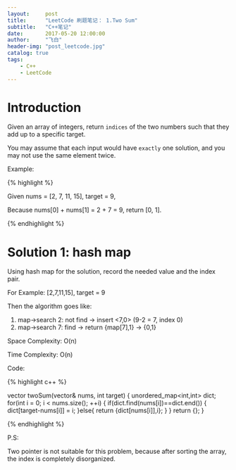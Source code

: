 ```yaml
---
layout:     post
title:      "LeetCode 刷题笔记： 1.Two Sum"
subtitle:   "C++笔记"
date:       2017-05-20 12:00:00
author:     "飞白"
header-img: "post_leetcode.jpg"
catalog: true
tags:
    - C++
    - LeetCode
---
```


# Introduction

Given an array of integers, return `indices` of the two numbers such that they add up to a specific target.

You may assume that each input would have `exactly` one solution, and you may not use the same element twice.

Example:

{% highlight %}

Given nums = [2, 7, 11, 15], target = 9,

Because nums[0] + nums[1] = 2 + 7 = 9,
return [0, 1].

{% endhighlight %}

# Solution 1: hash map

Using hash map for the solution, record the needed value and the index pair.

For Example: [2,7,11,15], target = 9

Then the algorithm goes like:
1. map->search 2: not find -> insert <7,0>  (9-2 = 7, index 0)
2. map->search 7: find -> return {map[7],1} -> {0,1} 

Space Complexity: O(n)

Time Complexity: O(n)

Code:

{% highlight c++ %}

vector<int> twoSum(vector<int>& nums, int target) {
    unordered_map<int,int> dict;
    for(int i = 0; i < nums.size(); ++i)
    {
        if(dict.find(nums[i])==dict.end())
        {
            dict[target-nums[i]] = i;
        }else{
            return {dict[nums[i]],i};
        }
    }
    return {};
}

{% endhighlight %}


P.S:

Two pointer is not suitable for this problem, because after sorting the array, the index is completely disorganized.

